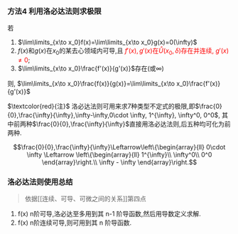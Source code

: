 ### 方法4 利用洛必达法则求极限
若 
1. $\lim\limits_{x\to x_0}f(x)=\lim\limits_{x\to x_0}g(x)=0(\infty)$  
2. $f(x)$和$g(x)$在$x_0$的某去心领域内可导,且 <span style="color:red">$f'(x), g'(x)$在$\mathring{U}(x_0,\delta)$存在并连续, $g'(x)\not=0$</span>;
2. $\lim\limits_{x\to x_0}\frac{f'(x)}{g'(x)}$存在(或$\infty$)

则, $\lim\limits_{x\to x_0}\frac{f(x)}{g(x)}=\lim\limits_{x\to x_0}\frac{f'(x)}{g'(x)}$

$\textcolor{red}{注}$ 洛必达法则可用来求7种类型不定式的极限,即$\frac{0}{0},\frac{\infty}{\infty},\infty-\infty,0\cdot \infty, 1^{\infty}, \infty^0, 0^0$, 其中前两种$\frac{0}{0},\frac{\infty}{\infty}$直接用洛必达法则,后五种均可化为前两种.

$$\frac{0}{0},\frac{\infty}{\infty}\Leftarrow\left\{\begin{array}{ll}
0\cdot \infty \Leftarrow 
\left\{\begin{array}{ll}
1^{\infty}\\
\infty^0\\
0^0
\end{array}\right.\\
\infty - \infty
\end{array}\right.$$

### 洛必达法则使用总结
> 依据[[连续、可导、可微之间的关系]]第四点
1. f(x) n阶可导,洛必达至多用到其 n-1 阶导函数,然后用导数定义求解.
2. f(x) n阶连续可导,则可用到其 n 阶导函数.
